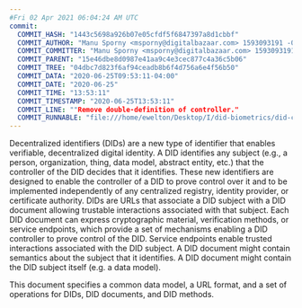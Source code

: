```yaml
---
#Fri 02 Apr 2021 06:04:24 AM UTC
commit:
  COMMIT_HASH: "1443c5698a926b07e05cfdf5f6847397a8d1cbbf"
  COMMIT_AUTHOR: "Manu Sporny <msporny@digitalbazaar.com> 1593093191 -0400"
  COMMIT_COMMITTER: "Manu Sporny <msporny@digitalbazaar.com> 1593093191 -0400"
  COMMIT_PARENT: "15e46dbe8d0987e41aa9c4e3cec877c4a36c5b06"
  COMMIT_TREE: "04dbc7d823f6af94ceadb8b6f4d756a6e4f56b50"
  COMMIT_DATA: "2020-06-25T09:53:11-04:00"
  COMMIT_DATE: "2020-06-25"
  COMMIT_TIME: "13:53:11"
  COMMIT_TIMESTAMP: "2020-06-25T13:53:11"
  COMMIT_LINE: ""Remove double-definition of controller."
  COMMIT_RUNNABLE: "file:///home/ewelton/Desktop/I/did-biometrics/did-core-dataset/analysis/gitinfo/1443c5698a926b07e05cfdf5f6847397a8d1cbbf/snapshot/index.html"
---
```


<section id="abstract">
<p>
<a>Decentralized identifiers</a> (DIDs) are a new type of identifier that
enables verifiable, decentralized digital identity. A <a>DID</a> identifies any
subject (e.g., a person, organization, thing, data model, abstract entity, etc.)
that the controller of the <a>DID</a> decides that it identifies. These new
identifiers are designed to enable the controller of a <a>DID</a> to prove
control over it and to be implemented independently of any centralized registry,
identity provider, or certificate authority. <a>DID</a>s are URLs that associate
a <a>DID subject</a> with a <a>DID document</a> allowing trustable interactions
associated with that subject. Each <a>DID document</a> can express cryptographic
material, verification methods, or <a>service endpoints</a>, which provide a set
of mechanisms enabling a <a>DID controller</a> to prove control of the
<a>DID</a>. <a>Service endpoints</a> enable trusted interactions associated with
the <a>DID subject</a>. A <a>DID document</a> might contain semantics about the
subject that it identifies. A <a>DID document</a> might contain the <a>DID
subject</a> itself (e.g. a data model).
    </p>
<p>
This document specifies a common data model, a URL format, and a set of
operations for <a>DIDs</a>, <a>DID documents</a>, and <a>DID methods</a>.
    </p>
</section>
